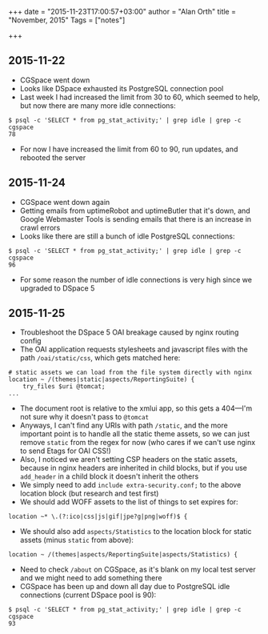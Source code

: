 +++
date = "2015-11-23T17:00:57+03:00"
author = "Alan Orth"
title = "November, 2015"
Tags = ["notes"]

+++
## 2015-11-22

- CGSpace went down
- Looks like DSpace exhausted its PostgreSQL connection pool
- Last week I had increased the limit from 30 to 60, which seemed to help, but now there are many more idle connections:

```
$ psql -c 'SELECT * from pg_stat_activity;' | grep idle | grep -c cgspace
78
```

- For now I have increased the limit from 60 to 90, run updates, and rebooted the server

## 2015-11-24

- CGSpace went down again
- Getting emails from uptimeRobot and uptimeButler that it's down, and Google Webmaster Tools is sending emails that there is an increase in crawl errors
- Looks like there are still a bunch of idle PostgreSQL connections:

```
$ psql -c 'SELECT * from pg_stat_activity;' | grep idle | grep -c cgspace
96
```

- For some reason the number of idle connections is very high since we upgraded to DSpace 5

## 2015-11-25

- Troubleshoot the DSpace 5 OAI breakage caused by nginx routing config
- The OAI application requests stylesheets and javascript files with the path `/oai/static/css`, which gets matched here:

```
# static assets we can load from the file system directly with nginx
location ~ /(themes|static|aspects/ReportingSuite) {
    try_files $uri @tomcat;
...
```

- The document root is relative to the xmlui app, so this gets a 404—I'm not sure why it doesn't pass to `@tomcat`
- Anyways, I can't find any URIs with path `/static`, and the more important point is to handle all the static theme assets, so we can just remove `static` from the regex for now (who cares if we can't use nginx to send Etags for OAI CSS!)
- Also, I noticed we aren't setting CSP headers on the static assets, because in nginx headers are inherited in child blocks, but if you use `add_header` in a child block it doesn't inherit the others
- We simply need to add `include extra-security.conf;` to the above location block (but research and test first)
- We should add WOFF assets to the list of things to set expires for:

```
location ~* \.(?:ico|css|js|gif|jpe?g|png|woff)$ {
```

- We should also add `aspects/Statistics` to the location block for static assets (minus `static` from above):

```
location ~ /(themes|aspects/ReportingSuite|aspects/Statistics) {
```

- Need to check `/about` on CGSpace, as it's blank on my local test server and we might need to add something there
- CGSpace has been up and down all day due to PostgreSQL idle connections (current DSpace pool is 90):

```
$ psql -c 'SELECT * from pg_stat_activity;' | grep idle | grep -c cgspace
93
```
